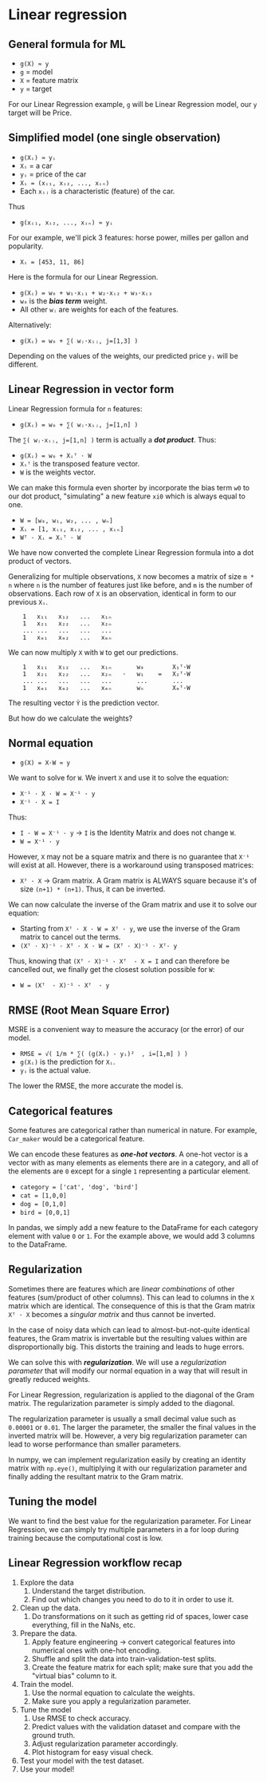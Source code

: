 # Linear regression

## General formula for ML

* `g(X) ≈ y`
* `g` = model
* `X` = feature matrix
* `y` = target

For our Linear Regression example, `g` will be Linear Regression model, our `y` target will be Price.

## Simplified model (one single observation)

* `g(Xᵢ) ≈ yᵢ`
* `Xᵢ` = a car
* `yᵢ` = price of the car
* `Xᵢ = (xᵢ₁, xᵢ₂, ..., xᵢₙ)`
* Each `xᵢⱼ` is a characteristic (feature) of the car.

Thus

* `g(xᵢ₁, xᵢ₂, ..., xᵢₙ) ≈ yᵢ`

For our example, we'll pick 3 features: horse power, milles per gallon and popularity.

* `Xᵢ = [453, 11, 86]`

Here is the formula for our Linear Regression.

* `g(Xᵢ) = w₀ + w₁·xᵢ₁ + w₂·xᵢ₂ + w₃·xᵢ₃`
* `w₀` is the ***bias term*** weight.
* All other `wⱼ` are weights for each of the features.

Alternatively:

* `g(Xᵢ) = w₀ + ∑( wⱼ·xᵢⱼ, j=[1,3] )`

Depending on the values of the weights, our predicted price `yᵢ` will be different.

## Linear Regression in vector form

Linear Regression formula for `n` features:

*  `g(Xᵢ) = w₀ + ∑( wⱼ·xᵢⱼ, j=[1,n] )`

The `∑( wⱼ·xᵢⱼ, j=[1,n] )` term is actually a ***dot product***. Thus:

* `g(Xᵢ) = w₀ + Xᵢᵀ · W`
* `Xᵢᵀ` is the transposed feature vector.
* `W` is the weights vector.

We can make this formula even shorter by incorporate the bias term `w0` to our dot product, "simulating" a new feature `xi0` which is always equal to one.

* `W = [w₀, w₁, w₂, ... , wₙ]`
* `Xᵢ = [1, xᵢ₁, xᵢ₂, ... , xᵢₙ]`
* `Wᵀ · Xᵢ = Xᵢᵀ · W`

We have now converted the complete Linear Regression formula into a dot product of vectors.

Generalizing for multiple observations, `X` now becomes a matrix of size `m * n` where `n` is the number of features just like before, and `m` is the number of observations. Each row of `X` is an observation, identical in form to our previous `Xᵢ`.

        1   x₁₁   x₁₂   ...   x₁ₙ
        1   x₂₁   x₂₂   ...   x₂ₙ
        ... ...   ...   ...   ...
        1   xₘ₁   xₘ₂   ...   xₘₙ 

We can now multiply `X` with `W` to get our predictions.

        1   x₁₁   x₁₂   ...   x₁ₙ       w₀        X₁ᵀ·W
        1   x₂₁   x₂₂   ...   x₂ₙ   ·   w₁    =   X₂ᵀ·W 
        ... ...   ...   ...   ...       ...       ...
        1   xₘ₁   xₘ₂   ...   xₘₙ       wₙ        Xₘᵀ·W

The resulting vector `Ŷ` is the prediction vector.

But how do we calculate the weights?

## Normal equation

* `g(X) = X·W ≈ y`

We want to solve for `W`. We invert `X` and use it to solve the equation:

* `X⁻¹ · X · W = X⁻¹ · y`
* `X⁻¹ · X = I`

Thus:
* `I · W = X⁻¹ · y` -> `I` is the Identity Matrix and does not change `W`.
* `W = X⁻¹ · y`

However, `X` may not be a square matrix and there is no guarantee that `X⁻¹` will exist at all. However, there is a workaround using transposed matrices:

* `Xᵀ · X` -> Gram matrix. A Gram matrix is ALWAYS square because it's of size `(n+1) * (n+1)`. Thus, it can be inverted.

We can now calculate the inverse of the Gram matrix and use it to solve our equation:

* Starting from `Xᵀ · X · W = Xᵀ · y`, we use the inverse of the Gram matrix to cancel out the terms.
* `(Xᵀ · X)⁻¹ · Xᵀ · X · W = (Xᵀ · X)⁻¹ · Xᵀ· y`

Thus, knowing that `(Xᵀ · X)⁻¹ · Xᵀ  · X = I` and can therefore be cancelled out, we finally get the closest solution possible for `W`:

* `W = (Xᵀ  · X)⁻¹ · Xᵀ  · y`

## RMSE (Root Mean Square Error)

MSRE is a convenient way to measure the accuracy (or the error) of our model.

* `RMSE = √( 1/m * ∑( (g(Xᵢ) - yᵢ)²	 , i=[1,m] ) )`
* `g(Xᵢ)` is the prediction for `Xᵢ`.
* `yᵢ` is the actual value.

The lower the RMSE, the more accurate the model is.

## Categorical features

Some features are categorical rather than numerical in nature. For example, `Car_maker` would be a categorical feature.

We can encode these features as ***one-hot vectors***.  A one-hot vector is a vector with as many elements as elements there are in a category, and all of the elements are `0` except for a single `1` representing a particular element.

* `category = ['cat', 'dog', 'bird']`
* `cat = [1,0,0]`
* `dog = [0,1,0]`
* `bird = [0,0,1]`

In pandas, we simply add a new feature to the DataFrame for each category element with value `0` or `1`. For the example above, we would add 3 columns to the DataFrame.

## Regularization

Sometimes there are features which are _linear combinations_ of other features (sum/product of other columns). This can lead to columns in the `X` matrix which are identical. The consequence of this is that the Gram matrix `Xᵀ · X` becomes a _singular matrix_ and thus cannot be inverted.

In the case of noisy data which can lead to almost-but-not-quite identical features, the Gram matrix is invertable but the resulting values within are disproportionally big. This distorts the training and leads to huge errors.

We can solve this with ***regularization***. We will use a _regularization parameter_ that will modify our normal equation in a way that will result in greatly reduced weights.

For Linear Regression, regularization is applied to the diagonal of the Gram matrix. The regularization parameter is simply added to the diagonal.

The regularization parameter is usually a small decimal value such as `0.00001` or `0.01`. The larger the parameter, the smaller the final values in the inverted matrix will be. However, a very big regularization parameter can lead to worse performance than smaller parameters.

In numpy, we can implement regularization easily by creating an identity matrix with `np.eye()`, multiplying it with our regularization parameter and finally adding the resultant matrix to the Gram matrix.

## Tuning the model

We want to find the best value for the regularization parameter. For Linear Regression, we can simply try multiple parameters in a for loop during training because the computational cost is low.

## Linear Regression workflow recap

1. Explore the data
    1. Understand the target distribution.
    1. Find out which changes you need to do to it in order to use it.
1. Clean up the data.
    1. Do transformations on it such as getting rid of spaces, lower case everything, fill in the NaNs, etc.
1. Prepare the data.
    1. Apply feature engineering -> convert categorical features into numerical ones with one-hot encoding.
    1. Shuffle and split the data into train-validation-test splits.
    1. Create the feature matrix for each split; make sure that you add the "virtual bias" column to it.
1. Train the model.
    1. Use the normal equation to calculate the weights.
    1. Make sure you apply a regularization parameter.
1. Tune the model
    1. Use RMSE to check accuracy.
    1. Predict values with the validation dataset and compare with the ground truth.
    1. Adjust regularization parameter accordingly.
    1. Plot histogram for easy visual check.
1. Test your model with the test dataset.
1. Use your model!